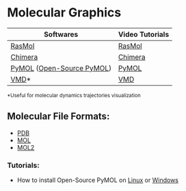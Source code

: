 # Molecular Graphics

|Softwares                                                                                              | Video Tutorials                                       |
|-------------------------------------------------------------------------------------------------------|-------------------------------------------------------|
| [RasMol](http://www.openrasmol.org/)                                                                  | [RasMol](https://www.youtube.com/watch?v=cJd834ns8Ks) |
| [Chimera](https://www.cgl.ucsf.edu/chimera/)                                                          | [Chimera](https://www.youtube.com/watch?v=hQxKYSUdiD8)|
| [PyMOL](https://pymol.org/2/) ([Open-Source PyMOL](https://github.com/schrodinger/pymol-open-source)) | [PyMOL](https://www.youtube.com/watch?v=wiKyOF-pGw4)  |
| [VMD](https://www.ks.uiuc.edu/Research/vmd/)*                                                          |  [VMD](http://www.ks.uiuc.edu/Training/video2/vmd/)   |

<sub>*Useful for molecular dynamics trajectories visualization<sub>
## Molecular File Formats:
- [PDB](http://pdb101.rcsb.org/learn/guide-to-understanding-pdb-data/dealing-with-coordinates)
- [MOL](https://chem.libretexts.org/Courses/University_of_Arkansas_Little_Rock/ChemInformatics_(2017)%3A_Chem_4399_5399/2.2%3A_Chemical_Representations_on_Computer%3A_Part_II/2.2.2%3A_Anatomy_of_a_MOL_file)
- [MOL2](http://chemyang.ccnu.edu.cn/ccb/server/AIMMS/mol2.pdf)


### Tutorials:
- How to install Open-Source PyMOL on [Linux](https://pymolwiki.org/index.php/Linux_Install) or [Windows](https://pymolwiki.org/index.php/Windows_Install)


